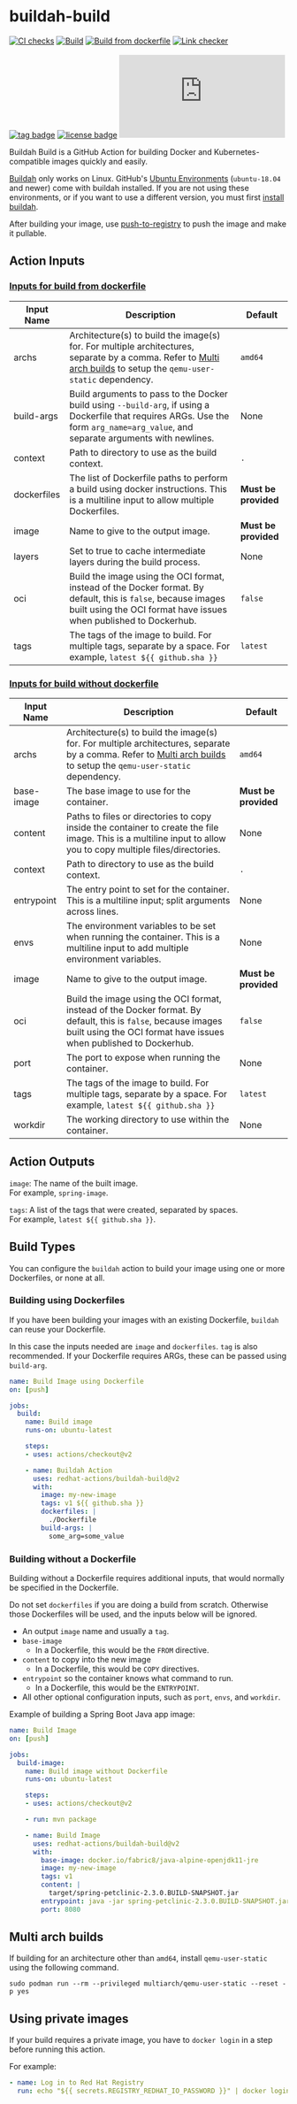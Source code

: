 # buildah-build
[![CI checks](https://github.com/redhat-actions/buildah-build/workflows/CI%20checks/badge.svg)](https://github.com/redhat-actions/buildah-build/actions?query=workflow%3A%22CI+checks%22)
[![Build](https://github.com/redhat-actions/buildah-build/workflows/Build/badge.svg)](https://github.com/redhat-actions/buildah-build/actions?query=workflow%3ABuild)
[![Build from dockerfile](https://github.com/redhat-actions/buildah-build/workflows/Build%20from%20dockerfile/badge.svg)](https://github.com/redhat-actions/buildah-build/actions?query=workflow%3A%22Build+from+dockerfile%22)
[![Link checker](https://github.com/redhat-actions/buildah-build/workflows/Link%20checker/badge.svg)](https://github.com/redhat-actions/buildah-build/actions?query=workflow%3A%22Link+checker%22)
<br>
<br>
[![tag badge](https://img.shields.io/github/v/tag/redhat-actions/buildah-build)](https://github.com/redhat-actions/buildah-build/tags)
[![license badge](https://img.shields.io/github/license/redhat-actions/buildah-build)](./LICENSE)
[![size badge](https://img.shields.io/github/size/redhat-actions/buildah-build/dist/index.js)](./dist)

Buildah Build is a GitHub Action for building Docker and Kubernetes-compatible images quickly and easily.

[Buildah](https://github.com/containers/buildah/tree/master/docs) only works on Linux. GitHub's [Ubuntu Environments](https://github.com/actions/virtual-environments#available-environments) (`ubuntu-18.04` and newer) come with buildah installed. If you are not using these environments, or if you want to use a different version, you must first [install buildah](https://github.com/containers/buildah/blob/master/install.md).

After building your image, use [push-to-registry](https://github.com/redhat-actions/push-to-registry) to push the image and make it pullable.

<a id="action-inputs"></a>

## Action Inputs

<a id="dockerfile-build-inputs"></a>

### [Inputs for build from dockerfile](https://github.com/containers/buildah/blob/master/docs/buildah-bud.md)

| Input Name | Description | Default |
| ---------- | ----------- | ------- |
| archs | Architecture(s) to build the image(s) for. For multiple architectures, separate by a comma. Refer to [Multi arch builds](#multi-arch-builds) to setup the `qemu-user-static` dependency. | `amd64`
| build-args | Build arguments to pass to the Docker build using `--build-arg`, if using a Dockerfile that requires ARGs. Use the form `arg_name=arg_value`, and separate arguments with newlines. | None
| context | Path to directory to use as the build context. | `.`
| dockerfiles | The list of Dockerfile paths to perform a build using docker instructions. This is a multiline input to allow multiple Dockerfiles. | **Must be provided**
| image | Name to give to the output image. | **Must be provided**
| layers | Set to true to cache intermediate layers during the build process. | None
| oci | Build the image using the OCI format, instead of the Docker format. By default, this is `false`, because images built using the OCI format have issues when published to Dockerhub. | `false`
| tags | The tags of the image to build. For multiple tags, separate by a space. For example, `latest ${{ github.sha }}` | `latest`

<a id="scratch-build-inputs"></a>

### [Inputs for build without dockerfile](https://github.com/containers/buildah/blob/master/docs/buildah-config.md)

| Input Name | Description | Default |
| ---------- | ----------- | ------- |
| archs | Architecture(s) to build the image(s) for. For multiple architectures, separate by a comma. Refer to [Multi arch builds](#multi-arch-builds) to setup the `qemu-user-static` dependency. | `amd64`
| base-image | The base image to use for the container. | **Must be provided**
| content | Paths to files or directories to copy inside the container to create the file image. This is a multiline input to allow you to copy multiple files/directories.| None
| context | Path to directory to use as the build context. | `.`
| entrypoint | The entry point to set for the container. This is a multiline input; split arguments across lines. | None
| envs | The environment variables to be set when running the container. This is a multiline input to add multiple environment variables. | None
| image | Name to give to the output image. | **Must be provided**
| oci | Build the image using the OCI format, instead of the Docker format. By default, this is `false`, because images built using the OCI format have issues when published to Dockerhub. | `false`
| port | The port to expose when running the container. | None
| tags | The tags of the image to build. For multiple tags, separate by a space. For example, `latest ${{ github.sha }}` | `latest`
| workdir | The working directory to use within the container. | None

<a id="outputs"></a>

## Action Outputs

`image`: The name of the built image.<br>
For example, `spring-image`.

`tags`: A list of the tags that were created, separated by spaces.<br>
For example, `latest ${{ github.sha }}`.

<a id="build-types"></a>

## Build Types

You can configure the `buildah` action to build your image using one or more Dockerfiles, or none at all.

<a id="build-using-dockerfile"></a>

### Building using Dockerfiles

If you have been building your images with an existing Dockerfile, `buildah` can reuse your Dockerfile.

In this case the inputs needed are `image` and `dockerfiles`. `tag` is also recommended. If your Dockerfile requires ARGs, these can be passed using `build-arg`.

```yaml
name: Build Image using Dockerfile
on: [push]

jobs:
  build:
    name: Build image
    runs-on: ubuntu-latest

    steps:
    - uses: actions/checkout@v2

    - name: Buildah Action
      uses: redhat-actions/buildah-build@v2
      with:
        image: my-new-image
        tags: v1 ${{ github.sha }}
        dockerfiles: |
          ./Dockerfile
        build-args: |
          some_arg=some_value
```
<a id="scratch-build"></a>

### Building without a Dockerfile

Building without a Dockerfile requires additional inputs, that would normally be specified in the Dockerfile.

Do not set `dockerfiles` if you are doing a build from scratch. Otherwise those Dockerfiles will be used, and the inputs below will be ignored.

- An output `image` name and usually a `tag`.
- `base-image`
  - In a Dockerfile, this would be the `FROM` directive.
- `content` to copy into the new image
  - In a Dockerfile, this would be `COPY` directives.
- `entrypoint` so the container knows what command to run.
  - In a Dockerfile, this would be the `ENTRYPOINT`.
- All other optional configuration inputs, such as `port`, `envs`, and `workdir`.

Example of building a Spring Boot Java app image:
```yaml
name: Build Image
on: [push]

jobs:
  build-image:
    name: Build image without Dockerfile
    runs-on: ubuntu-latest

    steps:
    - uses: actions/checkout@v2

    - run: mvn package

    - name: Build Image
      uses: redhat-actions/buildah-build@v2
      with:
        base-image: docker.io/fabric8/java-alpine-openjdk11-jre
        image: my-new-image
        tags: v1
        content: |
          target/spring-petclinic-2.3.0.BUILD-SNAPSHOT.jar
        entrypoint: java -jar spring-petclinic-2.3.0.BUILD-SNAPSHOT.jar
        port: 8080
```

<a id="multi-arch-builds"></a>

## Multi arch builds

If building for an architecture other than `amd64`, install `qemu-user-static` using the following command.
```
sudo podman run --rm --privileged multiarch/qemu-user-static --reset -p yes
```

## Using private images
If your build requires a private image, you have to `docker login` in a step before running this action.

For example:
```yaml
- name: Log in to Red Hat Registry
  run: echo "${{ secrets.REGISTRY_REDHAT_IO_PASSWORD }}" | docker login registry.redhat.io -u "${{ secrets.REGISTRY_REDHAT_IO_USER }}" --password-stdin
```
